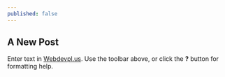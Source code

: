 ```yaml
---
published: false
---
```

## A New Post

Enter text in [Webdevpl.us](https://webdevpl.us/). Use the toolbar above, or click the **?** button for formatting help.
